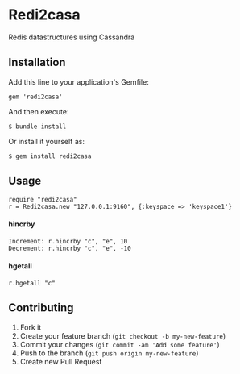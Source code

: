# Redi2casa

Redis datastructures using Cassandra

## Installation

Add this line to your application's Gemfile:

    gem 'redi2casa'

And then execute:

    $ bundle install

Or install it yourself as:

    $ gem install redi2casa

## Usage

    require "redi2casa"
    r = Redi2casa.new "127.0.0.1:9160", {:keyspace => 'keyspace1'}

#### hincrby

    Increment: r.hincrby "c", "e", 10
    Decrement: r.hincrby "c", "e", -10

#### hgetall

    r.hgetall "c"

## Contributing

1. Fork it
2. Create your feature branch (`git checkout -b my-new-feature`)
3. Commit your changes (`git commit -am 'Add some feature'`)
4. Push to the branch (`git push origin my-new-feature`)
5. Create new Pull Request
